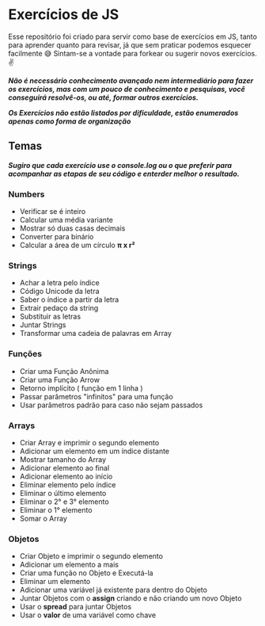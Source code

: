 # Exercícios de JS

Esse repositório foi criado para servir como base de exercícios em JS, tanto para aprender quanto para revisar, já que sem praticar podemos esquecer facilmente :sweat_smile:
Sintam-se a vontade para forkear ou sugerir novos exercícios.  :v:

**_Não é necessário conhecimento avançado nem intermediário para fazer os exercícios, mas com um pouco de conhecimento e pesquisas, você conseguirá resolvê-os, ou até, formar outros exercícios._**

**_Os Exercícios não estão listados por dificuldade, estão enumerados apenas como forma de organização_**

## Temas

**_Sugiro que cada exercício use o console.log ou o que preferir para acompanhar as etapas de seu código e enterder melhor o resultado._**

### Numbers

* Verificar se é inteiro
* Calcular uma média variante
* Mostrar só duas casas decimais
* Converter para binário
* Calcular a área de um círculo **__π x r²__**

### Strings

* Achar a letra pelo índice
* Código Unicode da letra
* Saber o índice a partir da letra
* Extrair pedaço da string
* Substituir as letras
* Juntar Strings
* Transformar uma cadeia de palavras em Array

### Funções

* Criar uma Função Anônima
* Criar uma Função Arrow
* Retorno implícito ( função em 1 linha )
* Passar parâmetros "infinitos" para uma função
* Usar parâmetros padrão para caso não sejam passados

### Arrays

* Criar Array e imprimir o segundo elemento
* Adicionar um elemento em um índice distante
* Mostrar tamanho do Array
* Adicionar elemento ao final
* Adicionar elemento ao início
* Eliminar elemento pelo índice
* Eliminar o último elemento
* Eliminar o 2° e 3° elemento
* Eliminar o 1° elemento
* Somar o Array

### Objetos

* Criar Objeto e imprimir o segundo elemento
* Adicionar um elemento a mais
* Criar uma função no Objeto e Executá-la
* Eliminar um elemento
* Adicionar uma variável já existente para dentro do Objeto
* Juntar Objetos com o **__assign__** criando e não criando um novo Objeto
* Usar o **__spread__** para juntar Objetos
* Usar o **__valor__** de uma variável como chave
